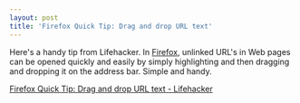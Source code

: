 ```yaml
---
layout: post
title: 'Firefox Quick Tip: Drag and drop URL text'
---
```

Here's a handy tip from Lifehacker. In [Firefox](http://firefox.com), unlinked URL's in Web pages can be opened quickly and easily by simply highlighting and then dragging and dropping it on the address bar. Simple and handy.

[Firefox Quick Tip: Drag and drop URL text - Lifehacker](http://www.lifehacker.com/software/firefox/firefox-quick-tip-drag-and-drop-url-text-225931.php)
